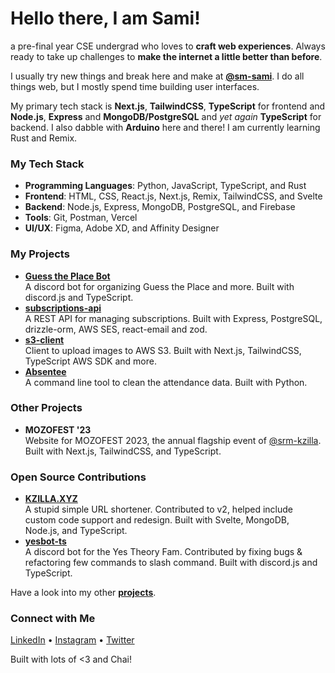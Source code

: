 # Hello there, I am Sami!
a pre-final year CSE undergrad who loves to **craft web experiences**. Always ready to take up challenges to **make the internet a little better than before**.

I usually try new things and break here and make at [**@sm-sami**](https://github.com/sm-sami). I do all things web, but I mostly spend time building user interfaces.

My primary tech stack is **Next.js**, **TailwindCSS**, **TypeScript** for frontend and **Node.js**, **Express** and **MongoDB/PostgreSQL** and *yet again* **TypeScript** for backend. I also dabble with **Arduino** here and there! I am currently learning Rust and Remix.

### My Tech Stack
- **Programming Languages**: Python, JavaScript, TypeScript, and Rust
- **Frontend**: HTML, CSS, React.js, Next.js, Remix, TailwindCSS, and Svelte
- **Backend**: Node.js, Express, MongoDB, PostgreSQL, and Firebase
- **Tools**: Git, Postman, Vercel
- **UI/UX**: Figma, Adobe XD, and Affinity Designer

### My Projects
- [**Guess the Place Bot**](https://github.com/sm-sami/mlu-bot) <br /> A discord bot for organizing Guess the Place and more. Built with discord.js and TypeScript.
- [**subscriptions-api**](https://github.com/sm-sami/subscriptions-api) <br /> A REST API for managing subscriptions. Built with Express, PostgreSQL, drizzle-orm, AWS SES, react-email and zod.
- [**s3-client**](https://github.com/sm-sami/s3-client) <br /> Client to upload images to AWS S3. Built with Next.js, TailwindCSS, TypeScript AWS SDK and more.
- [**Absentee**](https://github.com/sm-sami/Absentee) <br /> A command line tool to clean the attendance data. Built with Python.

### Other Projects
- **MOZOFEST '23** <br /> Website for MOZOFEST 2023, the annual flagship event of [@srm-kzilla](https://github.com/srm-kzilla). Built with Next.js, TailwindCSS, and TypeScript.

### Open Source Contributions
- [**KZILLA.XYZ**](https://github.com/srm-kzilla/kzilla.xyz) <br /> A stupid simple URL shortener. Contributed to v2, helped include custom code support and redesign. Built with Svelte, MongoDB, Node.js, and TypeScript.
- [**yesbot-ts**](https://github.com/Yes-Theory-Fam/yesbot-ts) <br /> A discord bot for the Yes Theory Fam. Contributed by fixing bugs & refactoring few commands to slash command. Built with discord.js and TypeScript.

Have a look into my other [**projects**](https://mhmdsami.xyz/projects).

### Connect with Me
[LinkedIn](https://www.linkedin.com/in/sm-sami/) • [Instagram](https://www.instagram.com/sm_sami.ts/) • [Twitter](https://twitter.com/siamasdev)

Built with lots of <3 and Chai!